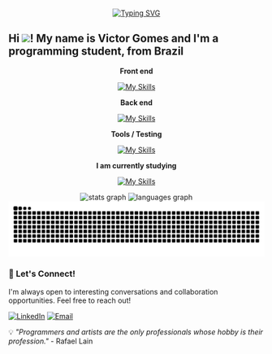 ###

<div align="center">
  <a href="https://git.io/typing-svg">
   <a href="https://git.io/typing-svg"><img src="https://readme-typing-svg.demolab.com?font=Jersey+15&size=50&pause=1000&color=F7F7F7&width=435&lines=welcome+to+my+profile!" alt="Typing SVG" /></a>
  </a>
</div>


<h2 align="left">Hi <img src="https://user-images.githubusercontent.com/18350557/176309783-0785949b-9127-417c-8b55-ab5a4333674e.gif" width="30px">! My name is Victor Gomes and I'm a programming student, from Brazil</h2>

<div align="center">
    <p><strong>Front end</strong></p>
    

  [![My Skills](https://skillicons.dev/icons?i=css,html,js,ts,react)](https://skillicons.dev)

  <p><strong>Back end</strong></p>

  [![My Skills](https://skillicons.dev/icons?i=python,php,mysql)](https://skillicons.dev)


   <p><strong>Tools / Testing</strong></p>

   [![My Skills](https://skillicons.dev/icons?i=git,github)](https://skillicons.dev)

   <p><strong>I am currently studying</strong></p>

   [![My Skills](https://skillicons.dev/icons?i=ts,react)](https://skillicons.dev)
</div>

<div align="center">
  <img src="https://github-readme-stats.vercel.app/api?username=victor-hck&hide_title=false&hide_rank=false&show_icons=true&include_all_commits=true&count_private=true&disable_animations=false&theme=dark&locale=en&hide_border=false&order=1&timestamp={{time}}" height="150" alt="stats graph" />
  <img src="https://github-readme-stats.vercel.app/api/top-langs?username=victor-hck&locale=en&hide_title=false&layout=compact&card_width=320&langs_count=5&theme=dark&hide_border=false&order=2" height="150" alt="languages graph"  />
</div>

<picture align="center">
  <source media="(prefers-color-scheme: dark)" srcset="https://raw.githubusercontent.com/victor-hck/victor-hck/output/github-contribution-grid-snake-dark.svg">
  <source media="(prefers-color-scheme: light)" srcset="https://raw.githubusercontent.com/victor-hck/victor-hck/output/github-contribution-grid-snake-dark.svg">
  <img align="center" alt="github contribution grid snake animation" src="https://raw.githubusercontent.com/victor-hck/victor-hck/output/github-contribution-grid-snake.svg">
</picture>

### 🤝 Let's Connect!

I'm always open to interesting conversations and collaboration opportunities. Feel free to reach out!

<p align="left">
<a href="https://www.linkedin.com/in/victor-antônio-11596b218" target="_blank"><img src="https://img.shields.io/badge/LinkedIn-0077B5?style=for-the-badge&logo=linkedin&logoColor=white" alt="LinkedIn" /></a>
<a href="https://mail.google.com/mail/?view=cm&fs=1&to=victor.antonio3592@gmail.com"><img src="https://img.shields.io/badge/Email-D14836?style=for-the-badge&logo=gmail&logoColor=white" alt="Email" /></a>
</p>

💡 *"Programmers and artists are the only professionals whose hobby is their profession."* - Rafael Lain
